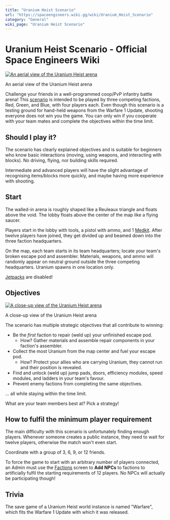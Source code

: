 ```yaml
---
title: "Uranium Heist Scenario"
url: "https://spaceengineers.wiki.gg/wiki/Uranium_Heist_Scenario"
category: "General"
wiki_page: "Uranium Heist Scenario"
---
```


# Uranium Heist Scenario - Official Space Engineers Wiki

[![An aerial view of the Uranium Heist arena](https://spaceengineers.wiki.gg/images/thumb/Uranium-Heist-aerial-view.jpg/320px-Uranium-Heist-aerial-view.jpg?221dc0)](https://spaceengineers.wiki.gg/wiki/File:Uranium-Heist-aerial-view.jpg)

An aerial view of the Uranium Heist arena

Challenge your friends in a well-programmed coop/PvP infantry battle arena! This [scenario](https://spaceengineers.wiki.gg/wiki/Scenario "Scenario") is intended to be played by three competing factions, Red, Green, and Blue, with four players each. Even though this scenario is a testing ground for hand-held weapons from the Warfare 1 Update, shooting everyone does not win you the game. You can only win if you cooperate with your team mates and complete the objectives within the time limit.

## Should I play it?

The scenario has clearly explained objectives and is suitable for beginners who know basic interactions (moving, using weapons, and interacting with blocks). No driving, flying, nor building skills required.

Intermediate and advanced players will have the slight advantage of recognising items/blocks more quickly, and maybe having more experience with shooting.

## Start

The walled-in arena is roughly shaped like a Reuleaux triangle and floats above the void. The lobby floats above the center of the map like a flying saucer.

Players start in the lobby with tools, a pistol with ammo, and 1 [Medkit](https://spaceengineers.wiki.gg/wiki/Medkit "Medkit"). After twelve players have joined, they get divided up and beamed down into the three faction headquarters.

On the map, each team starts in its team headquarters; locate your team's broken escape pod and assembler. Materials, weapons, and ammo will randomly appear on neutral ground outside the three competing headquarters. Uranium spawns in one location only.

[Jetpacks](https://spaceengineers.wiki.gg/wiki/Jetpack "Jetpack") are disabled!

## Objectives

[![A close-up view of the Uranium Heist arena](https://spaceengineers.wiki.gg/images/thumb/Uranium-Heist-close-up.jpg/320px-Uranium-Heist-close-up.jpg?7c6157)](https://spaceengineers.wiki.gg/wiki/File:Uranium-Heist-close-up.jpg)

A close-up view of the Uranium Heist arena

The scenario has multiple strategic objectives that all contribute to winning:

*   Be the _first_ faction to repair (weld up) your unfinished escape pod.
    *   How? Gather materials and assemble repair components in your faction's assembler.
*   Collect the most Uranium from the map center and fuel your escape pod.
    *   How? Protect your allies who are carrying Uranium, they cannot run and their position is revealed.
*   Find and unlock (weld up) jump pads, doors, efficiency modules, speed modules, and ladders in your team's favour.
*   Prevent enemy factions from completing the same objectives.

... all while staying within the time limit.

What are your team members best at? Pick a strategy!

## How to fulfil the minimum player requirement

The main difficulty with this scenario is unfortunately finding enough players. Whenever someone creates a public instance, they need to wait for twelve players, otherwise the match won't even start.

Coordinate with a group of 3, 6, 9, or 12 friends.

To force the game to start with an arbitrary number of players connected, an Admin must use the [Factions](https://spaceengineers.wiki.gg/wiki/Factions "Factions") screen to **Add NPCs** to factions to artificially fulfil the starting requirements of 12 players. No NPCs will actually be participating though!

## Trivia

The save game of a Uranium Heist world instance is named "Warfare", which fits the Warfare 1 Update with which it was released.